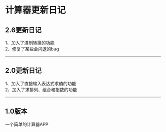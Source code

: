 # 计算器更新日记

## 2.6更新日记
1、加入了进制转换的功能  
2、修复了某些会闪退的bug  

***
## 2.0更新日记
1、加入了直接输入表达式求值的功能  
2、加入了求排列、组合和指数的功能

***
## 1.0版本
一个简单的计算器APP